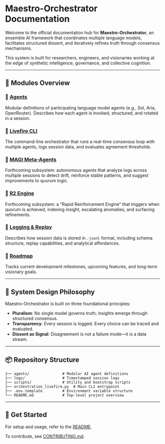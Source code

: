 # Maestro-Orchestrator Documentation

Welcome to the official documentation hub for **Maestro-Orchestrator**, an ensemble AI framework that coordinates multiple language models, facilitates structured dissent, and iteratively refines truth through consensus mechanisms.

This system is built for researchers, engineers, and visionaries working at the edge of synthetic intelligence, governance, and collective cognition.

---

## 📘 Modules Overview

### 🔹 [Agents](agents.md)
Modular definitions of participating language model agents (e.g., Sol, Aria, OpenRouter). Describes how each agent is invoked, structured, and rotated in a session.

### 🔹 [Livefire CLI](livefire.md)
The command-line orchestrator that runs a real-time consensus loop with multiple agents, logs session data, and evaluates agreement thresholds.

### 🔹 [MAGI Meta-Agents](magi.md)
Forthcoming subsystem: autonomous agents that analyze logs across multiple sessions to detect drift, reinforce stable patterns, and suggest improvements to quorum logic.

### 🔹 [R2 Engine](r2-engine.md)
Forthcoming subsystem: a “Rapid Reinforcement Engine” that triggers when quorum is achieved, indexing insight, escalating anomalies, and surfacing refinements.

### 🔹 [Logging & Replay](logging.md)
Describes how session data is stored in `.jsonl` format, including schema structure, replay capabilities, and analytical affordances.

### 🔹 [Roadmap](roadmap.md)
Tracks current development milestones, upcoming features, and long-term visionary goals.

---

## 🧠 System Design Philosophy

Maestro-Orchestrator is built on three foundational principles:

- **Pluralism**: No single model governs truth; insights emerge through structured consensus.
- **Transparency**: Every session is logged. Every choice can be traced and evaluated.
- **Dissent as Signal**: Disagreement is not a failure mode—it is a data stream.

---

## 📦 Repository Structure

```
├── agents/               # Modular AI agent definitions
├── logs/                 # Timestamped session logs
├── scripts/              # Utility and bootstrap scripts
├── orchestration_livefire.py  # Main CLI entrypoint
├── .env.template         # Environment variable structure
└── README.md             # Top-level project overview
```

---

## 🚀 Get Started

For setup and usage, refer to the [README](https://github.com/d3fq0n1/maestro-orchestrator).

To contribute, see [CONTRIBUTING.md](../CONTRIBUTING.md).

